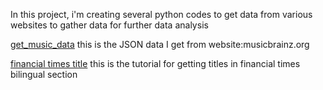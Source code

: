 In this project, i'm creating several python codes to
get data from various websites to gather data for further data
analysis

[get_music_data](musicread.py)
this is the JSON data I get from website:musicbrainz.org

[financial times title](interactive_with_web_browser.ipynb)
this is the tutorial for getting titles in financial times bilingual section

